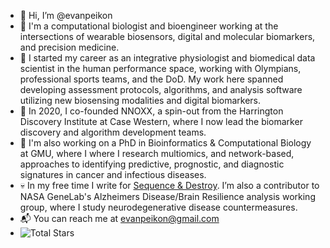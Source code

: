 - 👋 Hi, I’m @evanpeikon
- 🧪 I'm a computational biologist and bioengineer working at the intersections of wearable biosensors, digital and molecular biomarkers, and precision medicine. 
- 🩻 I started my career as an integrative physiologist and biomedical data scientist in the human performance space, working with Olympians, professional sports teams, and the DoD. My work here spanned developing assessment protocols, algorithms, and analysis software utilizing new biosensing modalities and digital biomarkers.
- 🧬 In 2020, I co-founded NNOXX, a spin-out from the Harrington Discovery Institute at Case Western, where I now lead the biomarker discovery and algorithm development teams. 
- 🧫 I'm also working on a PhD in Bioinformatics & Computational Biology at GMU, where I where I research multiomics, and network-based, approaches to identifying predictive, prognostic, and diagnostic signatures in cancer and infectious diseases.  
- 💀 In my free time I write for [Sequence & Destroy](https://sequenceanddestroy.substack.com). I’m also a contributor to NASA GeneLab's Alzheimers Disease/Brain Resilience analysis working group, where I study neurodegenerative disease countermeasures.
- 📬 You can reach me at evanpeikon@gmail.com
- ![Total Stars](https://img.shields.io/github/stars/evanpeikon?style=social)

<!---
evanpeikon/evanpeikon is a ✨ special ✨ repository because its `README.md` (this file) appears on your GitHub profile.
You can click the Preview link to take a look at your changes.
--->
